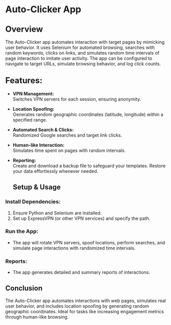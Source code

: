 # Auto-Clicker App

 ## <span style="font-size:larger;">Overview</span>

The Auto-Clicker app automates interaction with target pages by mimicking user behavior. It uses Selenium for automated browsing, searches with random keywords, clicks on links, and simulates random time intervals of page interaction to imitate user activity. The app can be configured to navigate to target URLs, simulate browsing behavior, and log click counts.

 ## <span style="font-size:larger;">Features:</span>

- **VPN Management:**  
   Switches VPN servers for each session, ensuring anonymity.

- **Location Spoofing:**  
   Generates random geographic coordinates (latitude, longitude) within a specified range.

- **Automated Search & Clicks:**  
  Randomized Google searches and target link clicks.

- **Human-like Interaction:**  
   Simulates time spent on pages with random intervals.

- **Reporting:**  
  Create and download a backup file to safeguard your templates. Restore your data effortlessly whenever needed.

   ## Setup & Usage

### Install Dependencies:
1. Ensure Python and Selenium are installed.
2. Set up ExpressVPN (or other VPN services) and specify the path.

### Run the App:
- The app will rotate VPN servers, spoof locations, perform searches, and simulate page interactions with randomized time intervals.

### Reports:
- The app generates detailed and summary reports of interactions.

## Conclusion
The Auto-Clicker app automates interactions with web pages, simulates real user behavior, and includes location spoofing by generating random geographic coordinates. Ideal for tasks like increasing engagement metrics through human-like browsing.

